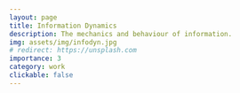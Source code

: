 ```yaml
---
layout: page
title: Information Dynamics
description: The mechanics and behaviour of information.
img: assets/img/infodyn.jpg
# redirect: https://unsplash.com
importance: 3
category: work
clickable: false
---
```

